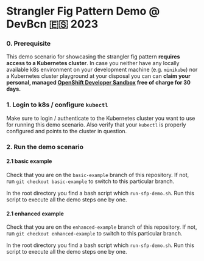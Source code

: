 # Strangler Fig Pattern Demo @ DevBcn 🇪🇸 2023

### **0. Prerequisite**

This demo scenario for showcasing the strangler fig pattern **requires access to a Kubernetes cluster**. In case you neither have any locally available k8s environment on your development machine (e.g. `minikube`) nor a Kubernetes cluster playground at your disposal you can can **claim your personal, managed [OpenShift Developer Sandbox](https://red.ht/sandbox4all) free of charge for 30 days.**

### **1. Login to k8s / configure `kubectl`**

Make sure to login / authenticate to the Kubernetes cluster you want to use for running this demo scenario.
Also verify that your `kubectl` is properly configured and points to the cluster in question.

### **2. Run the demo scenario**

#### **2.1 basic example**

Check that you are on the `basic-example` branch of this repository. If not, run `git checkout basic-example` to switch to this particular branch.

In the root directory you find a bash script which `run-sfp-demo.sh`. Run this script to execute all the demo steps one by one.

#### **2.1 enhanced example**

Check that you are on the `enhanced-example` branch of this repository. If not, run `git checkout enhanced-example` to switch to this particular branch.

In the root directory you find a bash script which `run-sfp-demo.sh`. Run this script to execute all the demo steps one by one.

